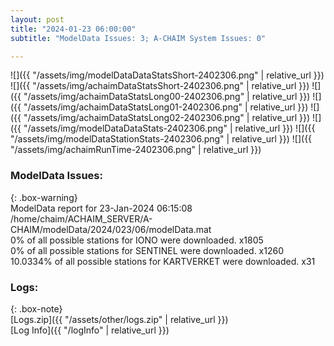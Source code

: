 ```yaml
---
layout: post
title: "2024-01-23 06:00:00"
subtitle: "ModelData Issues: 3; A-CHAIM System Issues: 0"

---
```


![]({{ "/assets/img/modelDataDataStatsShort-2402306.png" | relative_url }})
![]({{ "/assets/img/achaimDataStatsShort-2402306.png" | relative_url }})
![]({{ "/assets/img/achaimDataStatsLong00-2402306.png" | relative_url }})
![]({{ "/assets/img/achaimDataStatsLong01-2402306.png" | relative_url }})
![]({{ "/assets/img/achaimDataStatsLong02-2402306.png" | relative_url }})
![]({{ "/assets/img/modelDataDataStats-2402306.png" | relative_url }})
![]({{ "/assets/img/modelDataStationStats-2402306.png" | relative_url }})
![]({{ "/assets/img/achaimRunTime-2402306.png" | relative_url }})


### ModelData Issues:  
  
{: .box-warning}  
 ModelData report for 23-Jan-2024 06:15:08   
 /home/chaim/ACHAIM_SERVER/A-CHAIM/modelData/2024/023/06/modelData.mat   
 0% of all possible stations for IONO were downloaded. x1805   
 0% of all possible stations for SENTINEL were downloaded. x1260   
 10.0334% of all possible stations for KARTVERKET were downloaded. x31   
  


### Logs:  
  
{: .box-note}  
[Logs.zip]({{ "/assets/other/logs.zip" | relative_url }})  
[Log Info]({{ "/logInfo" | relative_url }})  
